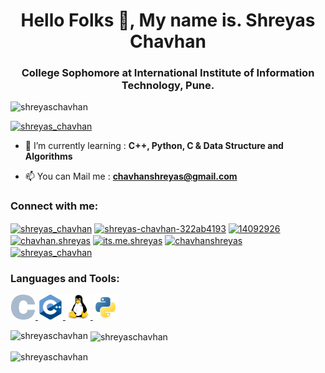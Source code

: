 <!--
### Hello, folks! 👋

My name is Shreyas Chavhan & I am currently a college sophomore at International Institute of Information Technology, Pune.
<!--
**shreyaschavhan/shreyaschavhan** is a ✨ _special_ ✨ repository because its `README.md` (this file) appears on your GitHub profile.

Here are some ideas to get you started:

- 🔭 I’m currently working on ...
- 🌱 I’m currently learning ...
- 👯 I’m looking to collaborate on ...
- 🤔 I’m looking for help with ...
- 💬 Ask me about ...
- 📫 How to reach me: ...
- 😄 Pronouns: ...
- ⚡ Fun fact: ...
-->

<h1 align="center">Hello Folks 👋, My name is. Shreyas Chavhan</h1>
<h3 align="center">College Sophomore at International Institute of Information Technology, Pune.</h3>


<p align="left"> <img src="https://komarev.com/ghpvc/?username=shreyaschavhan&label=Profile%20views&color=0e75b6&style=flat" alt="shreyaschavhan" /> </p>
<!--
<p align="left"> <a href="https://github.com/ryo-ma/github-profile-trophy"><img src="https://github-profile-trophy.vercel.app/?username=shreyaschavhan" alt="shreyaschavhan" /></a> </p>
-->
<p align="left"> <a href="https://twitter.com/shreyas_chavhan" target="blank"><img src="https://img.shields.io/twitter/follow/shreyas_chavhan?logo=twitter&style=for-the-badge" alt="shreyas_chavhan" /></a> </p>


- 🌱 I’m currently learning : **C++, Python, C & Data Structure and Algorithms**

- 📫 You can Mail me : **chavhanshreyas@gmail.com**

<h3 align="left">Connect with me:</h3>
<p align="left">
<a href="https://twitter.com/shreyas_chavhan" target="blank"><img align="center" src="https://cdn.jsdelivr.net/npm/simple-icons@3.0.1/icons/twitter.svg" alt="shreyas_chavhan" height="30" width="40" /></a>
<a href="https://linkedin.com/in/shreyas-chavhan-322ab4193" target="blank"><img align="center" src="https://cdn.jsdelivr.net/npm/simple-icons@3.0.1/icons/linkedin.svg" alt="shreyas-chavhan-322ab4193" height="30" width="40" /></a>
<a href="https://stackoverflow.com/users/14092926" target="blank"><img align="center" src="https://cdn.jsdelivr.net/npm/simple-icons@3.0.1/icons/stackoverflow.svg" alt="14092926" height="30" width="40" /></a>
<a href="https://fb.com/chavhan.shreyas" target="blank"><img align="center" src="https://cdn.jsdelivr.net/npm/simple-icons@3.0.1/icons/facebook.svg" alt="chavhan.shreyas" height="30" width="40" /></a>
<a href="https://instagram.com/its.me.shreyas" target="blank"><img align="center" src="https://cdn.jsdelivr.net/npm/simple-icons@3.0.1/icons/instagram.svg" alt="its.me.shreyas" height="30" width="40" /></a>
<a href="https://www.codechef.com/users/chavhanshreyas" target="blank"><img align="center" src="https://cdn.jsdelivr.net/npm/simple-icons@3.1.0/icons/codechef.svg" alt="chavhanshreyas" height="30" width="40" /></a>
<a href="https://www.hackerrank.com/shreyas_chavhan" target="blank"><img align="center" src="https://cdn.jsdelivr.net/npm/simple-icons@3.0.1/icons/hackerrank.svg" alt="shreyas_chavhan" height="30" width="40" /></a>
</p>

<h3 align="left">Languages and Tools:</h3>
<p align="left"> <a href="https://www.cprogramming.com/" target="_blank"> <img src="https://raw.githubusercontent.com/devicons/devicon/master/icons/c/c-original.svg" alt="c" width="40" height="40"/> </a> <a href="https://www.w3schools.com/cpp/" target="_blank"> <img src="https://raw.githubusercontent.com/devicons/devicon/master/icons/cplusplus/cplusplus-original.svg" alt="cplusplus" width="40" height="40"/> </a> <a href="https://www.linux.org/" target="_blank"> <img src="https://raw.githubusercontent.com/devicons/devicon/master/icons/linux/linux-original.svg" alt="linux" width="40" height="40"/> </a> <a href="https://www.python.org" target="_blank"> <img src="https://raw.githubusercontent.com/devicons/devicon/master/icons/python/python-original.svg" alt="python" width="40" height="40"/> </a> </p>

<p><img align="left" src="https://github-readme-stats.vercel.app/api/top-langs?username=shreyaschavhan&show_icons=true&locale=en&layout=compact" alt="shreyaschavhan" /></p>

<p>&nbsp;<img align="center" src="https://github-readme-stats.vercel.app/api?username=shreyaschavhan&show_icons=true&locale=en" alt="shreyaschavhan" /></p>

<p><img align="center" src="https://github-readme-streak-stats.herokuapp.com/?user=shreyaschavhan&" alt="shreyaschavhan" /></p>
